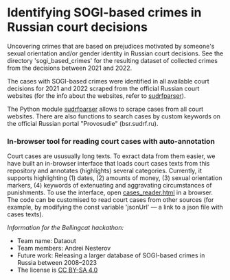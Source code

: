 # Identifying SOGI-based crimes in  Russian court decisions
Uncovering crimes that are based on prejudices motivated by someone's sexual orientation and/or gender identity in Russian court decisions.
See the directory 'sogi_based_crimes' for the resulting dataset of collected crimes from the decisions between 2021 and 2022.

The cases with SOGI-based crimes were identified in all available court decisions for 2021 and 2022 scraped from the official Russian court websites (for the info about the websites, refer to [sudrfparser](https://github.com/dataout-org/sudrfparser/tree/main/courts_info)).

The Python module [sudrfparser](https://github.com/dataout-org/sudrfparser) allows to scrape cases from all court websites. There are also functions to search cases by custom keywords on the official Russian portal "Provosudie" (bsr.sudrf.ru).

### In-browser tool for reading court cases with auto-annotation
Court cases are ususually long texts. To exract data from them easier, we have built an in-browser interface that loads court cases texts from this repository and annotates (highlights) several categories. Currently, it supports highlighting (1) dates, (2) amounts of money, (3) sexual orientation markers, (4) keywords of extenuating and aggravating circumstances of punishments.
To use the interface, open [cases_reader.html](cases_reader.html) in a browser. The code can be customised to read court cases from other sources (for example, by modifying the const variable 'jsonUrl' –– a link to a json file with cases texts).


_Information for the Bellingcat hackathon:_

- Team name: Dataout
- Team members: Andrei Nesterov
- Future work: Releasing a larger database of SOGI-based crimes in Russia between 2008–2023
- The license is [CC BY-SA 4.0](https://creativecommons.org/licenses/by-sa/4.0/)
